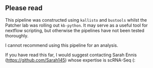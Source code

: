 ## Please read
This pipeline was constructed using `kallisto` and `bustools` whilst the Patcher lab was rolling out `kb-python`. It may serve as a useful tool for nextflow scripting, but otherwise the pipelines have not been tested thoroughly. 

I cannot recommend using this pipeline for an analysis. 

If you have read this far, I would suggest contacting Sarah Ennis (https://github.com/Sarah145) whose expertise is scRNA-Seq (:
